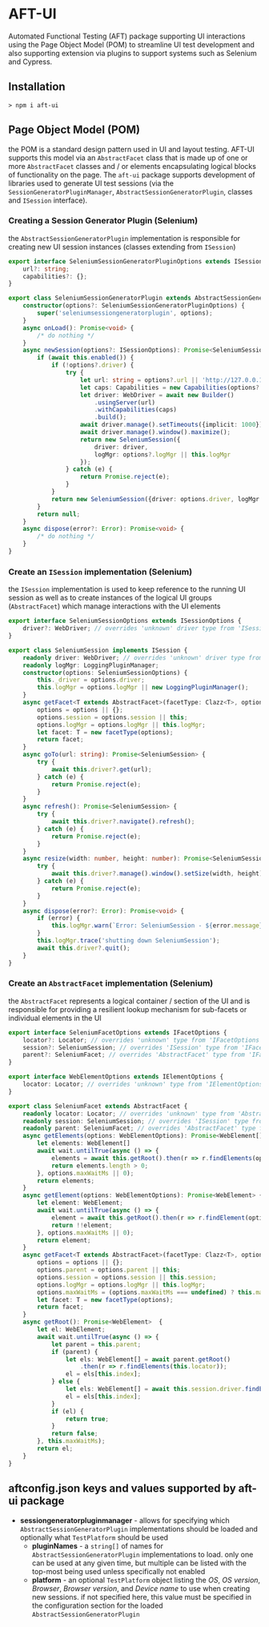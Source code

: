 # AFT-UI
Automated Functional Testing (AFT) package supporting UI interactions using the Page Object Model (POM) to streamline UI test development and also supporting extension via plugins to support systems such as Selenium and Cypress.

## Installation
`> npm i aft-ui`

## Page Object Model (POM)
the POM is a standard design pattern used in UI and layout testing. AFT-UI supports this model via an `AbstractFacet` class that is made up of one or more `AbstractFacet` classes and / or elements encapsulating logical blocks of functionality on the page. The `aft-ui` package supports development of libraries used to generate UI test sessions (via the `SessionGeneratorPluginManager`, `AbstractSessionGeneratorPlugin`, classes and `ISession` interface).

### Creating a Session Generator Plugin (Selenium)
the `AbstractSessionGeneratorPlugin` implementation is responsible for creating new UI session instances (classes extending from `ISession`)

```typescript
export interface SeleniumSessionGeneratorPluginOptions extends ISessionGeneratorPluginOptions { 
    url?: string;
    capabilities?: {};
}

export class SeleniumSessionGeneratorPlugin extends AbstractSessionGeneratorPlugin {
    constructor(options?: SeleniumSessionGeneratorPluginOptions) {
        super('seleniumsessiongeneratorplugin', options);
    }
    async onLoad(): Promise<void> {
        /* do nothing */
    }
    async newSession(options?: ISessionOptions): Promise<SeleniumSession> {
        if (await this.enabled()) {
            if (!options?.driver) {
                try {
                    let url: string = options?.url || 'http://127.0.0.1:4444/';
                    let caps: Capabilities = new Capabilities(options?.capabilities || {});
                    let driver: WebDriver = await new Builder()
                        .usingServer(url)
                        .withCapabilities(caps)
                        .build();
                    await driver.manage().setTimeouts({implicit: 1000});
                    await driver.manage().window().maximize();
                    return new SeleniumSession({
                        driver: driver,
                        logMgr: options?.logMgr || this.logMgr
                    });
                } catch (e) {
                    return Promise.reject(e);
                }
            }
            return new SeleniumSession({driver: options.driver, logMgr: options.logMgr || this.logMgr});
        }
        return null;
    }
    async dispose(error?: Error): Promise<void> {
        /* do nothing */
    }
}
```

### Create an `ISession` implementation (Selenium)
the `ISession` implementation is used to keep reference to the running UI session as well as to create instances of the logical UI groups (`AbstractFacet`) which manage interactions with the UI elements

```typescript
export interface SeleniumSessionOptions extends ISessionOptions {
    driver?: WebDriver; // overrides 'unknown' driver type from 'ISessionOptions'
}

export class SeleniumSession implements ISession {
    readonly driver: WebDriver; // overrides 'unknown' driver type from 'ISession'
    readonly logMgr: LoggingPluginManager;
    constructor(options: SeleniumSessionOptions) {
        this._driver = options.driver;
        this.logMgr = options.logMgr || new LoggingPluginManager();
    }
    async getFacet<T extends AbstractFacet>(facetType: Clazz<T>, options?: IFacetOptions): Promise<T> {
        options = options || {};
        options.session = options.session || this;
        options.logMgr = options.logMgr || this.logMgr;
        let facet: T = new facetType(options);
        return facet;
    }
    async goTo(url: string): Promise<SeleniumSession> {
        try {
            await this.driver?.get(url);
        } catch (e) {
            return Promise.reject(e);
        }
    }
    async refresh(): Promise<SeleniumSession> {
        try {
            await this.driver?.navigate().refresh();
        } catch (e) {
            return Promise.reject(e);
        }
    }
    async resize(width: number, height: number): Promise<SeleniumSession> {
        try {
            await this.driver?.manage().window().setSize(width, height);
        } catch (e) {
            return Promise.reject(e);
        }
    }
    async dispose(error?: Error): Promise<void> {
        if (error) {
            this.logMgr.warn(`Error: SeleniumSession - ${error.message}`);
        }
        this.logMgr.trace('shutting down SeleniumSession');
        await this.driver?.quit();
    }
}
```

### Create an `AbstractFacet` implementation (Selenium)
the `AbstractFacet` represents a logical container / section of the UI and is responsible for providing a resilient lookup mechanism for sub-facets or individual elements in the UI
```typescript
export interface SeleniumFacetOptions extends IFacetOptions {
    locator?: Locator; // overrides 'unknown' type from 'IFacetOptions'
    session?: SeleniumSession; // overrides 'ISession' type from 'IFacetOptions'
    parent?: SeleniumFacet; // overrides 'AbstractFacet' type from 'IFacetOptions'
}

export interface WebElementOptions extends IElementOptions {
    locator: Locator; // overrides 'unknown' type from 'IElementOptions'
}

export class SeleniumFacet extends AbstractFacet {
    readonly locator: Locator; // overrides 'unknown' type from 'AbstractFacet'
    readonly session: SeleniumSession; // overrides 'ISession' type from 'AbstractFacet'
    readonly parent: SeleniumFacet; // overrides 'AbstractFacet' type from 'AbstractFacet'
    async getElements(options: WebElementOptions): Promise<WebElement[]> {
        let elements: WebElement[]
        await wait.untilTrue(async () => {
            elements = await this.getRoot().then(r => r.findElements(options.locator));
            return elements.length > 0;
        }, options.maxWaitMs || 0);
        return elements;
    }
    async getElement(options: WebElementOptions): Promise<WebElement> {
        let element: WebElement;
        await wait.untilTrue(async () => {
            element = await this.getRoot().then(r => r.findElement(options.locator));
            return !!element;
        }, options.maxWaitMs || 0);
        return element;
    }
    async getFacet<T extends AbstractFacet>(facetType: Clazz<T>, options?: SeleniumFacetOptions): Promise<T> {
        options = options || {};
        options.parent = options.parent || this;
        options.session = options.session || this.session;
        options.logMgr = options.logMgr || this.logMgr;
        options.maxWaitMs = (options.maxWaitMs === undefined) ? this.maxWaitMs : options.maxWaitMs;
        let facet: T = new facetType(options);
        return facet;
    }
    async getRoot(): Promise<WebElement>  {
        let el: WebElement;
        await wait.untilTrue(async () => {
            let parent = this.parent;
            if (parent) {
                let els: WebElement[] = await parent.getRoot()
                    .then(r => r.findElements(this.locator));
                el = els[this.index];
            } else {
                let els: WebElement[] = await this.session.driver.findElements(this.locator));
                el = els[this.index];
            }
            if (el) {
                return true;
            }
            return false;
        }, this.maxWaitMs);
        return el;
    }
}
```
## aftconfig.json keys and values supported by aft-ui package
- **sessiongeneratorpluginmanager** - allows for specifying which `AbstractSessionGeneratorPlugin` implementations should be loaded and optionally what `TestPlatform` should be used
  - **pluginNames** - a `string[]` of names for `AbstractSessionGeneratorPlugin` implementations to load. only one can be used at any given time, but multiple can be listed with the top-most being used unless specifically not enabled
  - **platform** - an optional `TestPlatform` object listing the _OS_, _OS version_, _Browser_, _Browser version_, and _Device name_ to use when creating new sessions. if not specified here, this value must be specified in the configuration section for the loaded `AbstractSessionGeneratorPlugin`